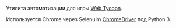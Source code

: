 Утилита автоматизации для игры [Web Tycoon](https://web-tycoon.com/).

Используется Chrome через Selenuim [ChromeDriver](https://sites.google.com/a/chromium.org/chromedriver/downloads) под Python 3.
